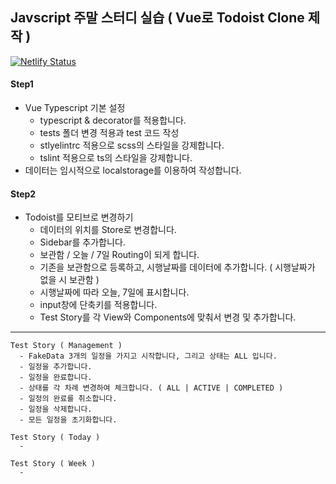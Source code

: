 ## Javscript 주말 스터디 실습 ( Vue로 Todoist Clone 제작 )

[![Netlify Status](https://api.netlify.com/api/v1/badges/c4e2fe7b-584f-4fe1-8321-4b28ed31be4f/deploy-status)](https://app.netlify.com/sites/webchemist-vue-todoist/deploys)

#### Step1
- Vue Typescript 기본 설정
  - typescript & decorator를 적용합니다.
  - tests 폴더 변경 적용과 test 코드 작성
  - stlyelintrc 적용으로 scss의 스타일을 강제합니다.
  - tslint 적용으로 ts의 스타일을 강제합니다.
- 데이터는 임시적으로 localstorage를 이용하여 작성합니다.


#### Step2

- Todoist를 모티브로 변경하기
  - 데이터의 위치를 Store로 변경합니다.
  - Sidebar를 추가합니다.
  - 보관함 / 오늘 / 7일 Routing이 되게 합니다.
  - 기존을 보관함으로 등록하고,  시행날짜를 데이터에 추가합니다. ( 시행날짜가 없을 시 보관함 )
  - 시행날짜에 따라 오늘, 7일에 표시합니다.
  - input창에 단축키를 적용합니다.
  - Test Story를 각 View와 Components에 맞춰서 변경 및 추가합니다.

---

```
Test Story ( Management )
  - FakeData 3개의 일정을 가지고 시작합니다, 그리고 상태는 ALL 입니다.
  - 일정을 추가합니다.
  - 일정을 완료합니다.
  - 상태를 각 차례 변경하여 체크합니다. ( ALL | ACTIVE | COMPLETED )
  - 일정의 완료를 취소합니다.
  - 일정을 삭제합니다.
  - 모든 일정을 초기화합니다.

Test Story ( Today )
  -

Test Story ( Week )
  -

```
